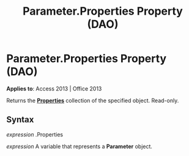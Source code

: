 ﻿---
title: Parameter.Properties Property (DAO)
TOCTitle: Properties Property
ms:assetid: 5281e1a3-c717-e7b9-1a0a-2e430125b747
ms:mtpsurl: https://msdn.microsoft.com/en-us/library/Ff193941(v=office.15)
ms:contentKeyID: 48544850
ms.date: 09/18/2015
mtps_version: v=office.15
---

# Parameter.Properties Property (DAO)


**Applies to**: Access 2013 | Office 2013

Returns the **[Properties](properties-collection-dao.md)** collection of the specified object. Read-only.

## Syntax

*expression* .Properties

*expression* A variable that represents a **Parameter** object.


